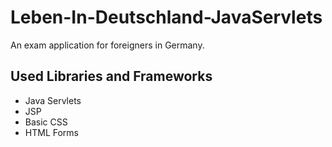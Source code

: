 ﻿# Leben-In-Deutschland-JavaServlets
 
 An exam application for foreigners in Germany.
 
 ## Used Libraries and Frameworks
 - Java Servlets
 - JSP
 - Basic CSS
 - HTML Forms
